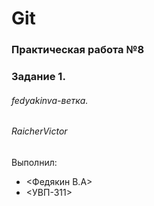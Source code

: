 # Git
### Практическая работа №8
### Задание 1.
###### fedyakinva-ветка. 
###### RaicherVictor

Выполнил:
* <Федякин В.А>
* <УВП-311>